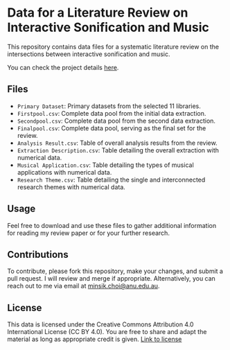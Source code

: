 # Data for a Literature Review on Interactive Sonification and Music

This repository contains data files for a systematic literature review on the intersections between interactive sonification and music. 

You can check the project details [here](https://yorkcla.github.io/projects/1_project/).

## Files
- `Primary Dataset`: Primary datasets from the selected 11 libraries.
- `Firstpool.csv`: Complete data pool from the initial data extraction.
- `Secondpool.csv`: Complete data pool from the second data extraction.
- `Finalpool.csv`: Complete data pool, serving as the final set for the review.
- `Analysis Result.csv`: Table of overall analysis results from the review.
- `Extraction Description.csv`: Table detailing the overall extraction with numerical data.
- `Musical Application.csv`: Table detailing the types of musical applications with numerical data.
- `Research Theme.csv`: Table detailing the single and interconnected research themes with numerical data.  

## Usage
Feel free to download and use these files to gather additional information for reading my review paper or for your further research.

## Contributions
To contribute, please fork this repository, make your changes, and submit a pull request. I will review and merge if appropriate. Alternatively, you can reach out to me via email at [minsik.choi@anu.edu.au](mailto:minsik.choi@anu.edu.au).

## License
This data is licensed under the Creative Commons Attribution 4.0 International License (CC BY 4.0). You are free to share and adapt the material as long as appropriate credit is given. [Link to license](https://creativecommons.org/licenses/by/4.0/)
